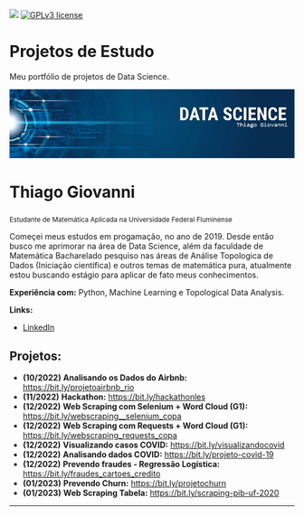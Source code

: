 [![](https://img.shields.io/badge/python-3.7+-blue.svg)](https://www.python.org/downloads/release/python-365/) [![GPLv3 license](https://img.shields.io/badge/License-GPLv3-blue.svg)](http://perso.crans.org/besson/LICENSE.html) 


# Projetos de Estudo
Meu portfólio de projetos de Data Science.



<p align="center">
  <img src="banner.png" >
</p>

# Thiago Giovanni
<sub>Estudante de Matemática Aplicada na Universidade Federal Fluminense</sub>

Começei meus estudos em progamação, no ano de 2019. Desde então busco me aprimorar na área de Data Science, além da faculdade de Matemática Bacharelado pesquiso nas áreas de Análise Topologica de Dados (Iniciação científica) e outros temas de matemática pura, atualmente estou buscando estágio para aplicar de fato meus conhecimentos.

**Experiência com:** Python, Machine Learning e Topological Data Analysis.

**Links:**
* [LinkedIn](https://www.linkedin.com/in/thiagogiovanni)

## Projetos:


* **(10/2022)** **Analisando os Dados do Airbnb:** https://bit.ly/projetoairbnb_rio
* **(11/2022)** **Hackathon:** https://bit.ly/hackathonles
* **(12/2022)** **Web Scraping com Selenium + Word Cloud (G1):** https://bit.ly/webscraping__selenium_copa
* **(12/2022)** **Web Scraping com Requests + Word Cloud (G1):** https://bit.ly/webscraping_requests_copa
* **(12/2022)** **Visualizando casos COVID:** https://bit.ly/visualizandocovid
* **(12/2022)** **Analisando dados COVID:** https://bit.ly/projeto-covid-19
* **(12/2022)** **Prevendo fraudes - Regressão Logística:** https://bit.ly/fraudes_cartoes_credito
* **(01/2023)** **Prevendo Churn:** https://bit.ly/projetochurn
* **(01/2023)** **Web Scraping Tabela:** https://bit.ly/scraping-pib-uf-2020
---




